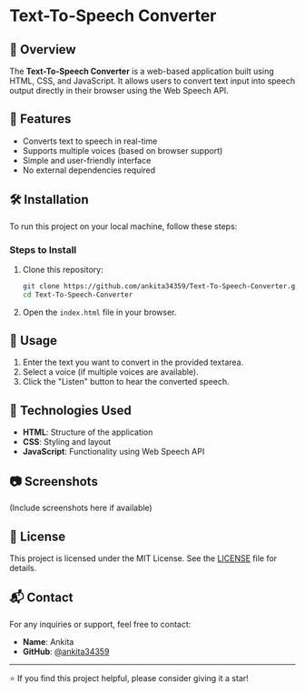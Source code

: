 # Text-To-Speech Converter

## 📌 Overview
The **Text-To-Speech Converter** is a web-based application built using HTML, CSS, and JavaScript. It allows users to convert text input into speech output directly in their browser using the Web Speech API.

## 🚀 Features
- Converts text to speech in real-time
- Supports multiple voices (based on browser support)
- Simple and user-friendly interface
- No external dependencies required

## 🛠️ Installation
To run this project on your local machine, follow these steps:

### Steps to Install
1. Clone this repository:
   ```sh
   git clone https://github.com/ankita34359/Text-To-Speech-Converter.git
   cd Text-To-Speech-Converter
   ```

2. Open the `index.html` file in your browser.

## 🎤 Usage
1. Enter the text you want to convert in the provided textarea.
2. Select a voice (if multiple voices are available).
3. Click the "Listen" button to hear the converted speech.

## 📜 Technologies Used
- **HTML**: Structure of the application
- **CSS**: Styling and layout
- **JavaScript**: Functionality using Web Speech API

## 📷 Screenshots
(Include screenshots here if available)

## 📜 License
This project is licensed under the MIT License. See the [LICENSE](LICENSE) file for details.

## 📬 Contact
For any inquiries or support, feel free to contact:
- **Name**: Ankita
- **GitHub**: [@ankita34359](https://github.com/ankita34359)

---

⭐ If you find this project helpful, please consider giving it a star!
